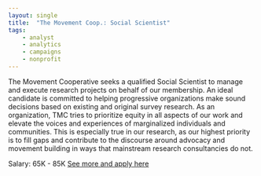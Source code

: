 ```yaml
---
layout: single
title:  "The Movement Coop.: Social Scientist"
tags: 
    - analyst
    - analytics
    - campaigns
    - nonprofit
---
```

The Movement Cooperative seeks a qualified Social Scientist to manage and execute research projects on behalf of our membership. An ideal candidate is committed to helping progressive organizations make sound decisions based on existing and original survey research. As an organization, TMC tries to prioritize equity in all aspects of our work and elevate the voices and experiences of marginalized individuals and communities. This is especially true in our research, as our highest priority is to fill gaps and contribute to the discourse around advocacy and movement building in ways that mainstream research consultancies do not.

Salary: 65K - 85K
[See more and apply here](https://boards.greenhouse.io/tmc/jobs/4290882002)
